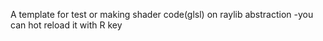 A template for test or making shader code(glsl) on raylib abstraction
-you can hot reload it with R key
